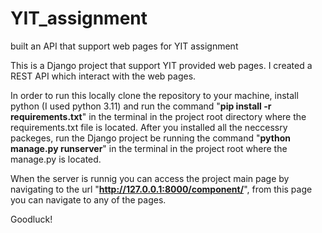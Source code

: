 # YIT_assignment
built an API that support web pages for YIT assignment

This is a Django project that support YIT provided web pages.
I created a REST API which interact with the web pages.

In order to run this locally clone the repository to your machine,
install python (I used python 3.11) and run the command "**pip install -r requirements.txt**" in the terminal in the project root directory where the requirements.txt file is located.
After you installed all the neccessry packeges, run the Django project be running the command "**python manage.py runserver**" in the terminal in the project root where the manage.py is located.

When the server is runnig you can access the project main page by navigating to the url "**http://127.0.0.1:8000/component/**", from this page you can navigate to any of the pages.

Goodluck!
